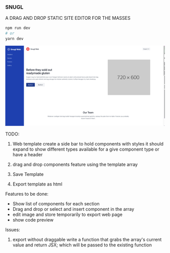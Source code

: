 ### SNUGL
A DRAG AND DROP STATIC SITE EDITOR FOR THE MASSES


```bash
npm run dev
# or
yarn dev
```

![Alt text](./images/early.png?raw=true "Title")




TODO:
1. Web template
create a side bar to hold components with styles
it should expand to show different types available for a give component type or have a header

2. drag and drop components feature using the template array

3. Save Template

4. Export template as html



Features to be done:
* Show list of components for each section 
* Drag and drop or select and insert component in the array
* edit image and store temporarily to export web page
* show code preview



Issues:
1. export without draggable
    write a function that grabs the array's current value and return JSX;
    which will be passed to the existing function


